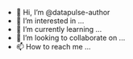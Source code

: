 - 👋 Hi, I’m @datapulse-author
- 👀 I’m interested in ...
- 🌱 I’m currently learning ...
- 💞️ I’m looking to collaborate on ...
- 📫 How to reach me ...

<!---
datapulse-author/datapulse-author is a ✨ special ✨ repository because its `README.md` (this file) appears on your GitHub profile.
You can click the Preview link to take a look at your changes.
--->
